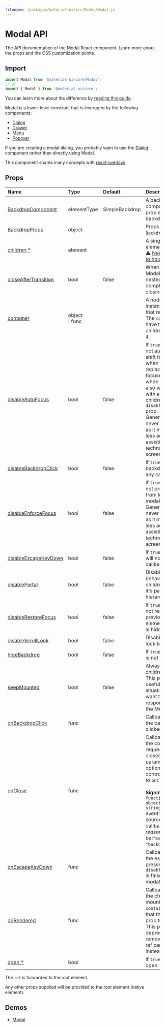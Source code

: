 ```yaml
---
filename: /packages/material-ui/src/Modal/Modal.js
---
```


<!--- This documentation is automatically generated, do not try to edit it. -->

# Modal API

<p class="description">The API documentation of the Modal React component. Learn more about the props and the CSS customization points.</p>

## Import

```js
import Modal from '@material-ui/core/Modal';
// or
import { Modal } from '@material-ui/core';
```

You can learn more about the difference by [reading this guide](/guides/minimizing-bundle-size/).

Modal is a lower-level construct that is leveraged by the following components:

- [Dialog](/api/dialog/)
- [Drawer](/api/drawer/)
- [Menu](/api/menu/)
- [Popover](/api/popover/)

If you are creating a modal dialog, you probably want to use the [Dialog](/api/dialog/) component
rather than directly using Modal.

This component shares many concepts with [react-overlays](https://react-bootstrap.github.io/react-overlays/#modals).

## Props

| Name | Type | Default | Description |
|:-----|:-----|:--------|:------------|
| <a class="anchor-link" id="props--BackdropComponent"></a><a href="#props--BackdropComponent" title="link to the prop on this page" class="prop-name">BackdropComponent</a> | <span class="prop-type">elementType</span> | <span class="prop-default">SimpleBackdrop</span> | A backdrop component. This prop enables custom backdrop rendering. |
| <a class="anchor-link" id="props--BackdropProps"></a><a href="#props--BackdropProps" title="link to the prop on this page" class="prop-name">BackdropProps</a> | <span class="prop-type">object</span> |  | Props applied to the [`Backdrop`](/api/backdrop/) element. |
| <a class="anchor-link" id="props--children"></a><a href="#props--children" title="link to the prop on this page" class="prop-name required">children&nbsp;*</a> | <span class="prop-type">element</span> |  | A single child content element.<br>⚠️ [Needs to be able to hold a ref](/guides/composition/#caveat-with-refs). |
| <a class="anchor-link" id="props--closeAfterTransition"></a><a href="#props--closeAfterTransition" title="link to the prop on this page" class="prop-name">closeAfterTransition</a> | <span class="prop-type">bool</span> | <span class="prop-default">false</span> | When set to true the Modal waits until a nested Transition is completed before closing. |
| <a class="anchor-link" id="props--container"></a><a href="#props--container" title="link to the prop on this page" class="prop-name">container</a> | <span class="prop-type">object<br>&#124;&nbsp;func</span> |  | A node, component instance, or function that returns either. The `container` will have the portal children appended to it. |
| <a class="anchor-link" id="props--disableAutoFocus"></a><a href="#props--disableAutoFocus" title="link to the prop on this page" class="prop-name">disableAutoFocus</a> | <span class="prop-type">bool</span> | <span class="prop-default">false</span> | If `true`, the modal will not automatically shift focus to itself when it opens, and replace it to the last focused element when it closes. This also works correctly with any modal children that have the `disableAutoFocus` prop.<br>Generally this should never be set to `true` as it makes the modal less accessible to assistive technologies, like screen readers. |
| <a class="anchor-link" id="props--disableBackdropClick"></a><a href="#props--disableBackdropClick" title="link to the prop on this page" class="prop-name">disableBackdropClick</a> | <span class="prop-type">bool</span> | <span class="prop-default">false</span> | If `true`, clicking the backdrop will not fire any callback. |
| <a class="anchor-link" id="props--disableEnforceFocus"></a><a href="#props--disableEnforceFocus" title="link to the prop on this page" class="prop-name">disableEnforceFocus</a> | <span class="prop-type">bool</span> | <span class="prop-default">false</span> | If `true`, the modal will not prevent focus from leaving the modal while open.<br>Generally this should never be set to `true` as it makes the modal less accessible to assistive technologies, like screen readers. |
| <a class="anchor-link" id="props--disableEscapeKeyDown"></a><a href="#props--disableEscapeKeyDown" title="link to the prop on this page" class="prop-name">disableEscapeKeyDown</a> | <span class="prop-type">bool</span> | <span class="prop-default">false</span> | If `true`, hitting escape will not fire any callback. |
| <a class="anchor-link" id="props--disablePortal"></a><a href="#props--disablePortal" title="link to the prop on this page" class="prop-name">disablePortal</a> | <span class="prop-type">bool</span> | <span class="prop-default">false</span> | Disable the portal behavior. The children stay within it's parent DOM hierarchy. |
| <a class="anchor-link" id="props--disableRestoreFocus"></a><a href="#props--disableRestoreFocus" title="link to the prop on this page" class="prop-name">disableRestoreFocus</a> | <span class="prop-type">bool</span> | <span class="prop-default">false</span> | If `true`, the modal will not restore focus to previously focused element once modal is hidden. |
| <a class="anchor-link" id="props--disableScrollLock"></a><a href="#props--disableScrollLock" title="link to the prop on this page" class="prop-name">disableScrollLock</a> | <span class="prop-type">bool</span> | <span class="prop-default">false</span> | Disable the scroll lock behavior. |
| <a class="anchor-link" id="props--hideBackdrop"></a><a href="#props--hideBackdrop" title="link to the prop on this page" class="prop-name">hideBackdrop</a> | <span class="prop-type">bool</span> | <span class="prop-default">false</span> | If `true`, the backdrop is not rendered. |
| <a class="anchor-link" id="props--keepMounted"></a><a href="#props--keepMounted" title="link to the prop on this page" class="prop-name">keepMounted</a> | <span class="prop-type">bool</span> | <span class="prop-default">false</span> | Always keep the children in the DOM. This prop can be useful in SEO situation or when you want to maximize the responsiveness of the Modal. |
| <a class="anchor-link" id="props--onBackdropClick"></a><a href="#props--onBackdropClick" title="link to the prop on this page" class="prop-name">onBackdropClick</a> | <span class="prop-type">func</span> |  | Callback fired when the backdrop is clicked. |
| <a class="anchor-link" id="props--onClose"></a><a href="#props--onClose" title="link to the prop on this page" class="prop-name">onClose</a> | <span class="prop-type">func</span> |  | Callback fired when the component requests to be closed. The `reason` parameter can optionally be used to control the response to `onClose`.<br><br>**Signature:**<br>`function(event: object, reason: string) => void`<br>*event:* The event source of the callback.<br>*reason:* Can be:`"escapeKeyDown"`, `"backdropClick"`. |
| <a class="anchor-link" id="props--onEscapeKeyDown"></a><a href="#props--onEscapeKeyDown" title="link to the prop on this page" class="prop-name">onEscapeKeyDown</a> | <span class="prop-type">func</span> |  | Callback fired when the escape key is pressed, `disableEscapeKeyDown` is false and the modal is in focus. |
| <a class="anchor-link" id="props--onRendered"></a><a href="#props--onRendered" title="link to the prop on this page" class="prop-name">onRendered</a> | <span class="prop-type">func</span> |  | Callback fired once the children has been mounted into the `container`. It signals that the `open={true}` prop took effect.<br>This prop will be deprecated and removed in v5, the ref can be used instead. |
| <a class="anchor-link" id="props--open"></a><a href="#props--open" title="link to the prop on this page" class="prop-name required">open&nbsp;*</a> | <span class="prop-type">bool</span> |  | If `true`, the modal is open. |

The `ref` is forwarded to the root element.

Any other props supplied will be provided to the root element (native element).

## Demos

- [Modal](/components/modal/)

